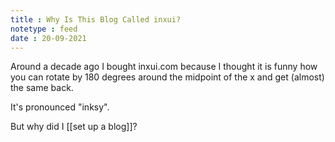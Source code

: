 ```yaml
---
title : Why Is This Blog Called inxui?
notetype : feed
date : 20-09-2021
---
```

Around a decade ago I bought inxui.com because I thought it is funny how you can rotate by 180 degrees around the midpoint of the x and get (almost) the same back.

It's pronounced "inksy".

But why did I [[set up a blog]]?